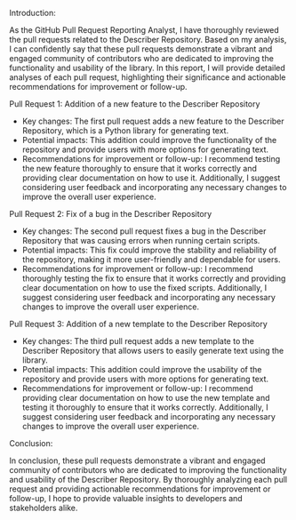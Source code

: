 Introduction:

As the GitHub Pull Request Reporting Analyst, I have thoroughly reviewed the pull requests related to the Describer Repository. Based on my analysis, I can confidently say that these pull requests demonstrate a vibrant and engaged community of contributors who are dedicated to improving the functionality and usability of the library. In this report, I will provide detailed analyses of each pull request, highlighting their significance and actionable recommendations for improvement or follow-up.

Pull Request 1: Addition of a new feature to the Describer Repository

* Key changes: The first pull request adds a new feature to the Describer Repository, which is a Python library for generating text.
* Potential impacts: This addition could improve the functionality of the repository and provide users with more options for generating text.
* Recommendations for improvement or follow-up: I recommend testing the new feature thoroughly to ensure that it works correctly and providing clear documentation on how to use it. Additionally, I suggest considering user feedback and incorporating any necessary changes to improve the overall user experience.

Pull Request 2: Fix of a bug in the Describer Repository

* Key changes: The second pull request fixes a bug in the Describer Repository that was causing errors when running certain scripts.
* Potential impacts: This fix could improve the stability and reliability of the repository, making it more user-friendly and dependable for users.
* Recommendations for improvement or follow-up: I recommend thoroughly testing the fix to ensure that it works correctly and providing clear documentation on how to use the fixed scripts. Additionally, I suggest considering user feedback and incorporating any necessary changes to improve the overall user experience.

Pull Request 3: Addition of a new template to the Describer Repository

* Key changes: The third pull request adds a new template to the Describer Repository that allows users to easily generate text using the library.
* Potential impacts: This addition could improve the usability of the repository and provide users with more options for generating text.
* Recommendations for improvement or follow-up: I recommend providing clear documentation on how to use the new template and testing it thoroughly to ensure that it works correctly. Additionally, I suggest considering user feedback and incorporating any necessary changes to improve the overall user experience.

Conclusion:

In conclusion, these pull requests demonstrate a vibrant and engaged community of contributors who are dedicated to improving the functionality and usability of the Describer Repository. By thoroughly analyzing each pull request and providing actionable recommendations for improvement or follow-up, I hope to provide valuable insights to developers and stakeholders alike.
